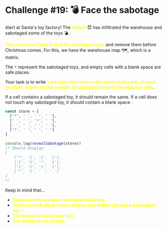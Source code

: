 # Challenge #19: 💣 Face the sabotage

Alert at Santa's toy factory! The <span style="color:yellow">**Grinch**</span> 😈 has infiltrated the warehouse and sabotaged some of the toys 💣.

<span style="color:yellow">**The elves need help to find the sabotaged toys**</span> and remove them before Christmas comes. For this, we have the warehouse map 🗺️, which is a matrix.

The ``*`` represent the sabotaged toys, and empty cells with a blank space are safe places.

Your task is to write <span style="color:yellow">**a function that returns the same matrix but, at each position, shows us the number of sabotaged toys in the adjacent cells**</span>.

If a cell contains a sabotaged toy, it should remain the same. If a cell does not touch any sabotaged toy, it should contain a blank space .

```JavaScript
const store = [
  ['*', ' ', ' ', ' '],
  [' ', ' ', '*', ' '],
  [' ', ' ', ' ', ' '],
  ['*', ' ', ' ', ' ']
]

console.log(revealSabotage(store))
/* Should display:
[
    ['*', '2', '1', '1'],
    ['1', '2', '*', '1'],
    ['1', '2', '1', '1'],
    ['*', '1', ' ', ' ']
]
*/
```

Keep in mind that…

- <span style="color:yellow">**Diagonal cells are also considered adjacent.**</span>
- <span style="color:yellow">**The board will always have at least one empty cell and a sabotaged toy ``*``.**</span>
- <span style="color:yellow">**The board can be of any size.**</span>
- <span style="color:yellow">**The numbers are strings.**</span>
